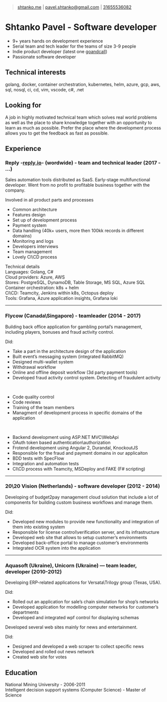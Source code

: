 > [shtanko.me](https://shtanko.me) | 
[pavel.shtanko@gmail.com](mailto:pavel.shtanko@gmail.com) |
[31655536082](tel:31655536082)

# Shtanko Pavel - Software developer

- 9+ years hands on development experience
- Serial team and tech leader for the teams of size 3-9 people
- Indie product developer (latest one [goandcall](https://goandcall.me))
- Passionate software developer 

## Technical interests

golang, docker, container orchestration, kubernetes, helm, azure, 
gcp, aws, sql, nosql, ci, cd, vim, vscode, c#, .net

## Looking for 

A job in highly motivated technical team which solves real world 
problems as well as the place to share knowledge together with an opportunity to 
learn as much as possible. Prefer the place where the development process allows 
you to get the feedback as fast as possible.


## Experience 

### Reply -[reply.io](https://reply.io)- (wordwide) - team and technical leader (2017 - ...)
Sales automation tools distributed as SaaS. Early-stage multifunctional developer. 
Went from no profit to profitable business together with the company.

Involved in all product parts and processes
 - Common architecture
 - Features design
 - Set up of development process
 - Payment system
 - Data handling (40k+ users, more then 100kk records in different domains)
 - Monitoring and logs 
 - Developers interviews 
 - Team management
 - Lovely CI\CD process

Technical details <br/>
Languages:               Golang, C# <br/>
Cloud providers:         Azure, AWS <br/>
Stores:                  PostgreSQL, DynamoDB, Table Storage, MS SQL, Azure SQL <br/>
Container orchestration: k8s + helm <br/>
CI\CD:                   Teamcity, Jenkins within k8s, Octopus deploy <br/>
Tools:                   Grafana, Azure application insights, Grafana loki <br/>

--- 

### Flycow (Canada\Singapore) - teamleader (2014 - 2017)
Building back office application for gambling portal’s management, including players, 
bonuses and fraud activity control.

Did:
- Take a part in the architecture design of the application
- Built event’s messaging system (integrated RabbitMQ)
- Designed multi-wallet system
- Withdrawal workflow
- Online and offline deposit workflow (3d party payment tools)
- Developed fraud activity control system. Detecting of fraudulent activity

<br />

- Code quality control
- Code reviews
- Training of the team members
- Managment of development process in specific domains of the application

<br />

- Backend development using ASP.NET MVC\WebApi
- OAuth token based authentication\authorization 
- Frotend development using Angular 2, Durandal, KnockoutJS
- Responsible for the fraud and payment domains in our applicaiton
- BDD tests with SpecFlow
- Integration and automation tests 
- CI\CD process with Teamcity, MSDeploy and FAKE (F# scripting)

---

### 20\20 Vision (Netherlands) - software developer (2012 - 2014)
Developing of budget2pay management cloud solution that include a lot of components 
for building custom business workflows and manage them.

Did:
- Developed new modules to provide new functionality and integration of them into existing system 
- Responsible for license control\verification server, and its infrastructure 
- Developed web site that allows to setup customer’s environments 
- Developed back-office portal to manage customer’s environments 
- Integrated OCR system into the application

---

### Aquasoft (Ukraine), Unicorn (Ukraine) — team leader, developer (2010-2012)
Developing ERP-related applications for Versata\Trilogy group (Texas, USA). 

Did:
- Rolled out an application for sale’s chain simulation for shop’s networks
- Developed application for modelling computer networks for customer’s departments
- Developed and integrated wpf control for displaying schemas

Developed several web sites mainly for news and entertainment. 

Did:
- Designed and developed a web scraper to collect specific news
- Developed and rolled out news network
- Created web site for votes


## Education

National Mining University - 2006-2011 <br/>
Intelligent decision support systems (Computer Science) - Master of Science

